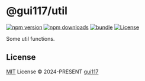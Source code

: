 # @gui117/util

[![npm version][npm-version-src]][npm-version-href]
[![npm downloads][npm-downloads-src]][npm-downloads-href]
[![bundle][bundle-src]][bundle-href]
[![License][license-src]][license-href]

Some util functions.

## License

[MIT](./LICENSE) License © 2024-PRESENT [gui117](https://github.com/gui117)

<!-- Badges -->

[npm-version-src]: https://img.shields.io/npm/v/@gui117/util
[npm-version-href]: https://npmjs.com/package/@gui117/util

[npm-downloads-src]: https://img.shields.io/npm/dm/@gui117/util
[npm-downloads-href]: https://npmjs.com/package/@gui117/util

[bundle-src]: https://img.shields.io/bundlephobia/minzip/@gui117/util
[bundle-href]: https://bundlephobia.com/result?p=@gui117/util

[license-src]: https://img.shields.io/github/license/gui117/@gui117/util.svg
[license-href]: https://github.com/gui117/@gui117/util/blob/main/LICENSE
